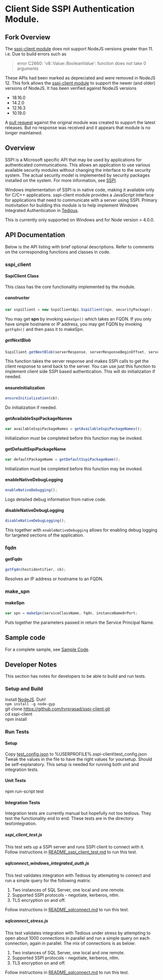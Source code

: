# Client Side SSPI Authentication Module.

## Fork Overview

The [sspi-client module](https://github.com/tvrprasad/sspi-client) does not support NodeJS versions greater than 11. i.e. Due to build errors such as

> error C2660: 'v8::Value::BooleanValue': function does not take 0 arguments

These APIs had been marked as depreciated and were removed in NodeJS 12. This fork allows the [sspi-client module](https://github.com/tvrprasad/sspi-client) to support the newer (and older) versions of NodeJS. It has been verified against NodeJS versions

* 18.16.0
* 14.2.0
* 12.16.3
* 10.19.0

A [pull request](https://github.com/tvrprasad/sspi-client/pull/44) against the original module was created to support the latest releases. But no response was received and it appears that module is no longer maintained.

## Overview
SSPI is a Microsoft specific API that may be used by applications for
authenticated communications. This allows an application to use various
available security modules without changing the interface to the security
system. The actual security model is implemented by security packages installed
on the system. For more information, see [SSPI][].

Windows implementation of SSPI is in native code, making it available only for
C/C++ applications. sspi-client module provides a JavaScript interface for
applications that need to communicate with a server using SSPI. Primary
motivitation for building this module is to help implement Windows Integrated
Authentication in [Tedious][].

This is currently only supported on Windows and for Node version > 4.0.0.

## API Documentation
Below is the API listing with brief optional descriptions. Refer to comments on
the corresponding functions and classes in code.
### sspi_client
#### SspiClient Class
This class has the core functionality implemented by the module.
##### constructor
```JavaScript
var sspiClient = new SspiClientApi.SspiClient(spn, securityPackage);
````
You may get __spn__ by invoking <code>makeSpn()</code> which takes an FQDN. If
you only have simple hostname or IP address, you may get FQDN by invoking
<code>getFqdn()</code> and then pass it to makeSpn.
##### getNextBlob
```JavaScript
SspiClient.getNextBlob(serverResponse, serverResponseBeginOffset, serverResponseLength, cb)
```
This function takes the server response and makes SSPI calls to get the client
response to send back to the server. You can use just this function to
implement client side SSPI based authentication. This will do initialization
if needed.
#### ensureInitialization
```JavaScript
ensureInitialization(cb);
```
Do initialization if needed.
#### getAvailableSspiPackageNames
```JavaScript
var availableSspiPackageNames = getAvailableSspiPackageNames();
```
Initialization must be completed before this function may be invoked.
#### getDefaultSspiPackageName
```JavaScript
var defaultPackageName = getDefaultSspiPackageName();
```
Initialization must be completed before this function may be invoked.
#### enableNativeDebugLogging
```JavaScript
enableNativeDebugging();
```
Logs detailed debug information from native code.
#### disableNativeDebugLogging
```JavaScript
disableNativeDebugLogging();
```
This together with <code>enableNativeDebugging</code> allows for enabling debug
logging for targeted sections of the application.
### fqdn
#### getFqdn
```JavaScript
getFqdn(hostidentifier, cb);
```
Resolves an IP address or hostname to an FQDN.
### make_spn
#### makeSpn
```JavaScript
var spn = makeSpn(serviceClassName, fqdn, instanceNameOrPort;
```
Puts together the parameters passed in return the Service Principal Name.
## Sample code
For a complete sample, see [Sample Code][].
## Developer Notes
This section has notes for developers to be able to build and run tests.
### Setup and Build
Install [NodeJS][]. Duh!  
<code>npm install -g node-gyp</code>  
git clone https://github.com/tvrprasad/sspi-client.git  
cd sspi-client  
npm install
### Run Tests
#### Setup
Copy [test_config.json][] to %USERPROFILE%\.sspi-client\test_config.json  
Tweak the values in the file to have the right values for yoursetup. Should be
self-explanatory.  This setup is needed for running both unit and integration
tests.
#### Unit Tests
npm run-script test
#### Integration Tests
Integration tests are currently manual but hopefully not too tedious. They test
the functionality end to end. These tests are in the directory
test\integration.
##### sspi_client_test.js
This test sets up a SSPI server and runs SSPI client to connect with it.
Follow instructions in [README_sspi_client_test.md][] to run this test.
##### sqlconnect_windows_integrated_auth.js
This test validates integration with Tedious by attempting to connect and run a
simple query for the following matrix:
1. Two instances of SQL Server, one local and one remote.
2. Supported SSPI protocols - negotiate, kerberos, ntlm.
3. TLS encryption on and off.

Follow instructions in [README_sqlconnect.md] to run this test.
##### sqlconnect_stress.js
This test validates integration with Tedious under stress by attempting to open
about 1000 connections in parallel and run a simple query on each connection,
again in parallel. The mix of connections is as below:
1. Two instances of SQL Server, one local and one remote.
2. Supported SSPI protocols - negotiate, kerberos, ntlm.
3. TLS encryption on and off.

Follow instructions in [README_sqlconnect.md] to run this test.

[SSPI]: https://msdn.microsoft.com/en-us/library/windows/desktop/aa380493(v=vs.85).aspx "SSPI Windows"
[Tedious]: https://github.com/tediousjs/tedious "Node.js implementation of TDS protocol."
[Sample Code]: https://github.com/tvrprasad/sspi-client/blob/master/test/integration/sspi-client-test.js "Sample Code"
[NodeJS]: https://nodejs.org/en/download/current/ "NodeJS Download"
[test_config.json]: https://github.com/tvrprasad/sspi-client/blob/master/test/test_config.json "Test Configuration"
[README_sspi_client_test.md]: https://github.com/tvrprasad/sspi-client/blob/master/test/integration/README_sspi_client_test.md "README_sspi_client_test.md"
[README_sqlconnect.md]: https://github.com/tvrprasad/sspi-client/blob/master/test/integration/README_sqlconnect.md "README_sqlconnect.md"
